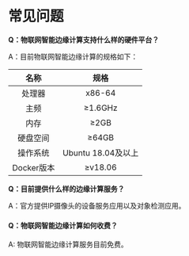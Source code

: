# 常见问题

**Q：物联网智能边缘计算支持什么样的硬件平台？**

A：目前物联网智能边缘计算的规格如下：

|    名称    |        规格        |
| :--------: | :----------------: |
|   处理器   |       x86-64       |
|    主频    |      ≥1.6GHz       |
|    内存    |        ≥2GB        |
|  硬盘空间  |       ≥64GB        |
|  操作系统  | Ubuntu 18.04及以上 |
| Docker版本 |      ≥v18.06       |

**Q：目前提供什么样的边缘计算服务？**

A：官方提供IP摄像头的设备服务应用以及对象检测应用。

#### **Q：物联网智能边缘计算如何收费？**

A:  物联网智能边缘计算服务目前免费。

